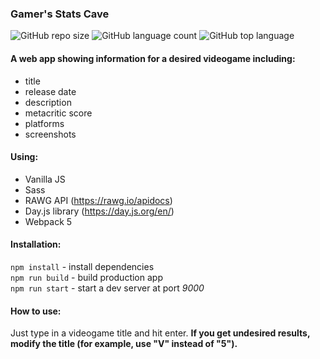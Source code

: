 ### Gamer's Stats Cave
![GitHub repo size](https://img.shields.io/github/repo-size/Bedkow/gamers_stats?style=plastic)
![GitHub language count](https://img.shields.io/github/languages/count/Bedkow/gamers_stats?style=plastic)
![GitHub top language](https://img.shields.io/github/languages/top/Bedkow/gamers_stats?style=plastic)

#### A web app showing information for a desired videogame including:
- title
- release date
- description
- metacritic score
- platforms
- screenshots

#### Using:
- Vanilla JS
- Sass
- RAWG API (https://rawg.io/apidocs)
- Day.js library (https://day.js.org/en/)
- Webpack 5

#### Installation:
`npm install` - install dependencies <br>
`npm run build` - build production app <br>
`npm run start` - start a dev server at port *9000*

#### How to use:
Just type in a videogame title and hit enter. **If you get undesired results, modify the title (for example, use "V" instead of "5").**




